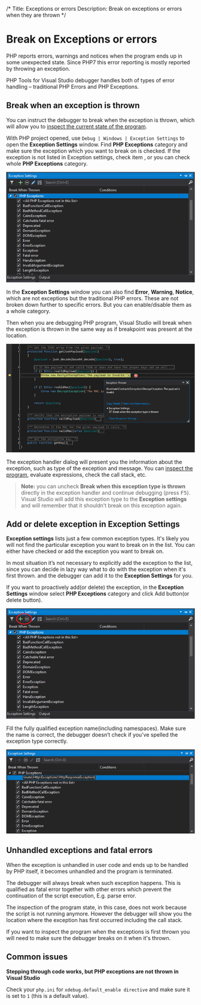 /*
Title: Exceptions or errors
Description: Break on exceptions or errors when they are thrown
*/

# Break on Exceptions or errors

PHP reports errors, warnings and notices when the program ends up in some unexpected state. Since PHP7 this error reporting is mostly reported by throwing an exception. 

PHP Tools for Visual Studio debugger handles both of types of error handling – traditional PHP Errors and PHP Exceptions. 

## Break when an exception is thrown

You can instruct the debugger to break when the exception is thrown, which will allow you to [inspect the current state of the program](inspecting-data).  

With PHP project opened, use `Debug | Windows | Exception Settings` to open the **Exception Settings** window. Find **PHP Exceptions** category and make sure the exception which you want to break on is checked. If the exception is not listed in Exception settings, check **<All PHP Exceptions not in this list>** item , or you can check whole **PHP Exceptions** category.

![Exception settings window](imgs/exceptions-settings.png)

In the **Exception Settings** window you can also find **Error**, **Warning**, **Notice**, which are not exceptions but the traditional PHP errors. These are not broken down further to specific errors. But you can enable/disable them as a whole category.

Then when you are debugging PHP program, Visual Studio will break when the exception is thrown in the same way as if breakpoint was present at the location.

![Exception handler](imgs/exception-thrown.png)

The exception handler dialog will present you the information about the exception, such as type of the exception and message. You can [inspect the program](inspecting-data), evaluate expressions, check the call stack, etc.

> **Note:** you can uncheck **Break when this exception type is thrown** directly in the exception handler and continue debugging (press <kbd>F5</kbd>). Visual Studio will add this exception type to the **Exception settings** and will remember that it shouldn’t break on this exception again.

## Add or delete exception in **Exception Settings**

**Exception settings** lists just a few common exception types. It's likely you will not find the particular exception you want to break on in the list. You can either have **<All PHP Exceptions not in this list>** checked or add the exception you want to break on.

In most situation it’s not necessary to explicitly add the exception to the list, since you can decide in lazy way what to do with the exception when it's first thrown. and the debugger can add it to the **Exception Settings** for you.

If you want to proactively add(or delete) the exception, in the **Exception Settings** window select **PHP Exceptions** category and click Add button(or delete button).

![Add and delete button in the Exception Settings window](imgs/exception-add-button.png)

Fill the fully qualified exception name(including namespaces). Make sure the name is correct, the debugger doesn’t check if you’ve spelled the exception type correctly.

![Adding the custom exception](imgs/exception-adding.png)

## Unhandled exceptions and fatal errors

When the exception is unhandled in user code and ends up to be handled by PHP itself, it becomes unhandled and the program is terminated.

The debugger will always break when such exception happens. This is qualified as fatal error together with other errors which prevent the continuation of the script execution, E.g. parse error.

The inspection of the program state, in this case, does not work because the script is not running anymore. However the debugger will show you the location where the exception has first occurred including the call stack.

If you want to inspect the program when the exceptions is first thrown you will need to make sure the debugger breaks on it when it's thrown.

## Common issues

**Stepping through code works, but PHP exceptions are not thrown in Visual Studio**

Check your `php.ini` for `xdebug.default_enable directive` and make sure it is set to `1` (this is a default value).

